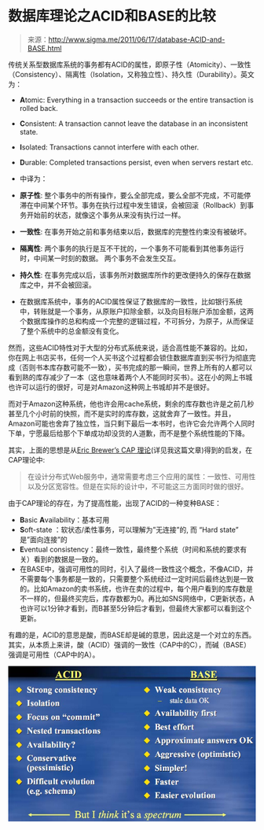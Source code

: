 # 数据库理论之ACID和BASE的比较

> 来源：<http://www.sigma.me/2011/06/17/database-ACID-and-BASE.html>

传统关系型数据库系统的事务都有ACID的属性，即原子性（Atomicity）、一致性（Consistency）、隔离性（Isolation，又称独立性）、持久性（Durability）。英文为：

- **A**tomic: Everything in a transaction succeeds or the entire transaction is rolled back.
- **C**onsistent: A transaction cannot leave the database in an inconsistent state.
- **I**solated: Transactions cannot interfere with each other.
- **D**urable: Completed transactions persist, even when servers restart etc.
- 中译为：

- **原子性**: 整个事务中的所有操作，要么全部完成，要么全部不完成，不可能停滞在中间某个环节。事务在执行过程中发生错误，会被回滚（Rollback）到事务开始前的状态，就像这个事务从来没有执行过一样。
- **一致性**: 在事务开始之前和事务结束以后，数据库的完整性约束没有被破坏。
- **隔离性**: 两个事务的执行是互不干扰的，一个事务不可能看到其他事务运行时，中间某一时刻的数据。 两个事务不会发生交互。
- **持久性**: 在事务完成以后，该事务所对数据库所作的更改便持久的保存在数据库之中，并不会被回滚。
- 在数据库系统中，事务的ACID属性保证了数据库的一致性，比如银行系统中，转账就是一个事务，从原账户扣除金额，以及向目标账户添加金额，这两个数据库操作的总和构成一个完整的逻辑过程，不可拆分，为原子，从而保证了整个系统中的总金额没有变化。

然而，这些ACID特性对于大型的分布式系统来说，适合高性能不兼容的。比如，你在网上书店买书，任何一个人买书这个过程都会锁住数据库直到买书行为彻底完成（否则书本库存数可能不一致），买书完成的那一瞬间，世界上所有的人都可以看到熟的库存减少了一本（这也意味着两个人不能同时买书）。这在小的网上书城也许可以运行的很好，可是对Amazon这种网上书城却并不是很好。

而对于Amazon这种系统，他也许会用cache系统，剩余的库存数也许是之前几秒甚至几个小时前的快照，而不是实时的库存数，这就舍弃了一致性。并且，Amazon可能也舍弃了独立性，当只剩下最后一本书时，也许它会允许两个人同时下单，宁愿最后给那个下单成功却没货的人道歉，而不是整个系统性能的下降。

其实，上面的思想是从[Eric Brewer’s CAP 理论](http://www.sigma.me/2011/06/2011/06/13/NoSQL-CAP-Theorem.html)(详见我这篇文章)得到的启发，在CAP理论中:

> 在设计分布式Web服务中，通常需要考虑三个应用的属性：一致性、可用性以及分区宽容性。但是在实际的设计中，不可能这三方面同时做的很好。

由于CAP理论的存在，为了提高性能，出现了ACID的一种变种BASE：

- **B**asic **A**vailability：基本可用
- **S**oft-state ：软状态/柔性事务，可以理解为”无连接”的, 而 “Hard state” 是”面向连接”的
- **E**ventual consistency：最终一致性，最终整个系统（时间和系统的要求有关）看到的数据是一致的。
- 在BASE中，强调可用性的同时，引入了最终一致性这个概念，不像ACID，并不需要每个事务都是一致的，只需要整个系统经过一定时间后最终达到是一致的。比如Amazon的卖书系统，也许在卖的过程中，每个用户看到的库存数是不一样的，但最终买完后，库存数都为0。再比如SNS网络中，C更新状态，A也许可以1分钟才看到，而B甚至5分钟后才看到，但最终大家都可以看到这个更新。

有趣的是，ACID的意思是酸，而BASE却是碱的意思，因此这是一个对立的东西。其实，从本质上来讲，酸（ACID）强调的一致性（CAP中的C），而碱（BASE）强调是可用性（CAP中的A）。

![database-acid-vs-base](images/database-acid-vs-base.jpg)